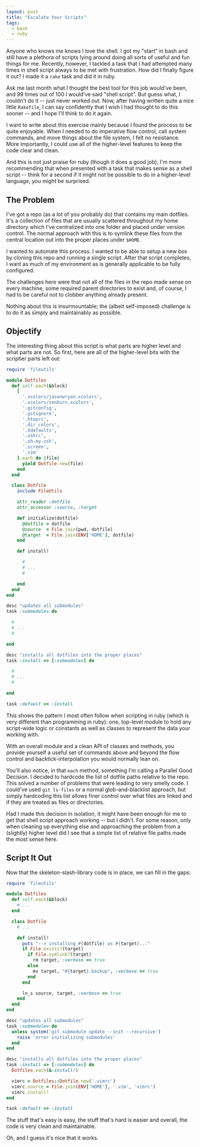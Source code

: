 ```yaml
---
layout: post
title: "Escalate Your Scripts"
tags:
  - bash
  - ruby
---
```


Anyone who knows me knows I love the shell. I got my "start" in bash and 
still have a plethora of scripts lying around doing all sorts of useful 
and fun things for me. Recently, however, I tackled a task that I had 
attempted many times in shell script always to be met with frustration. 
How did I finally figure it out? I made it a `rake` task and did it in 
ruby.

Ask me last month what I thought the best tool for this job would've 
been, and 99 times out of 100 I would've said "shell script". But guess 
what, I couldn't do it -- just never worked out. Now, after having 
written quite a nice little `Rakefile`, I can say confidently that I 
wish I had thought to do this sooner -- and I hope I'll think to do it 
again.

I want to write about this exercise mainly because I found the process 
to be quite enjoyable. When I needed to do imperative flow control, call 
system commands, and move things about the file system, I felt no 
resistance. More importantly, I could use all of the higher-level 
features to keep the code clear and clean.

And this is not just praise for ruby (though it does a good job), I'm 
more recommending that when presented with a task that makes sense as a 
shell script -- think for a second if it might not be possible to do in 
a higher-level language, you might be surprised.

## The Problem

I've got a repo (as a lot of you probably do) that contains my main 
dotfiles. It's a collection of files that are usually scattered 
throughout my home directory which I've centralized into one folder and 
placed under version control. The normal approach with this is to 
symlink these files from the central location out into the proper places 
under `$HOME`.

I wanted to automate this process. I wanted to be able to setup a new 
box by cloning this repo and running a single script. After that script 
completes, I want as much of my environment as is generally applicable 
to be fully configured.

The challenges here were that not all of the files in the repo made 
sense on every machine, some required parent directories to exist and, 
of course, I had to be careful not to clobber anything already present.

Nothing about this is insurmountable; the (albeit self-imposed) 
challenge is to do it as simply and maintainably as possible.

## Objectify

The interesting thing about this script is what parts are higher level 
and what parts are not. So first, here are all of the higher-level bits 
with the scriptier parts left out:

```ruby 
require 'fileutils'

module Dotfiles
  def self.each(&block)
    [
      '.xcolors/jasonwryan.xcolors',
      '.xcolors/zenburn.xcolors',
      '.gitconfig',
      '.gitignore',
      '.htoprc',
      '.dir_colors',
      '.Xdefaults',
      '.zshrc',
      '.oh-my-zsh',
      '.screen',
      '.vim'
    ].each do |file|
      yield Dotfile.new(file)
    end
  end

  class Dotfile
    include FileUtils

    attr_reader :dotfile
    attr_accessor :source, :target

    def initialize(dotfile)
      @dotfile = dotfile
      @source  = File.join(pwd, dotfile)
      @target  = File.join(ENV['HOME'], dotfile)
    end

    def install!

      #
      # ...
      #

    end
  end
end

desc "updates all submodules"
task :submodules do

  #
  # ...
  #

end

desc "installs all dotfiles into the proper places"
task :install => [:submodules] do

  #
  # ...
  #

end

task :default => :install
```

This shows the pattern I most often follow when scripting in ruby (which 
is very different than programming in ruby): one, top-level module to 
hold any script-wide logic or constants as well as classes to represent 
the data your working with.

With an overall module and a clean API of classes and methods, you 
provide yourself a useful set of commands above and beyond the flow 
control and backtick-interpolation you would normally lean on.

You'll also notice, in that `each` method, something I'm calling a 
Parallel Good Decision. I decided to hardcode the list of dotfile paths 
relative to the repo. This solved a number of problems that were leading 
to very smelly code. I could've used `git ls-files` or a normal 
glob-and-blacklist approach, but simply hardcoding this list allows 
finer control over what files are linked and if they are treated as 
files or directories.

Had I made this decision in isolation, it might have been enough for me 
to get that shell script approach working -- but I didn't. For some 
reason, only when cleaning up everything else and approaching the 
problem from a (slightly) higher level did I see that a simple list of 
relative file paths made the most sense here.

## Script It Out

Now that the skeleton-slash-library code is in place, we can fill in the 
gaps:

```ruby 
require 'fileutils'

module Dotfiles
  def self.each(&block)
    # ... 
  end

  class Dotfile
    # ...

    def install!
      puts "--> installing #{dotfile} as #{target}..."
      if File.exists?(target)
        if File.symlink?(target)
          rm target, :verbose => true
        else
          mv target, "#{target}.backup", :verbose => true
        end
      end

      ln_s source, target, :verbose => true
    end
  end
end

desc "updates all submodules"
task :submodules do
  unless system('git submodule update --init --recursive')
    raise 'error initializing submodules'
  end
end

desc "installs all dotfiles into the proper places"
task :install => [:submodules] do
  Dotfiles.each(&:install!)

  vimrc = Dotfiles::Dotfile.new('.vimrc')
  vimrc.source = File.join(ENV['HOME'], '.vim', 'vimrc')
  vimrc.install!
end

task :default => :install
```

The stuff that's easy is easy, the stuff that's hard is easier and 
overall, the code is very clean and maintainable.

Oh, and I guess it's nice that it works.
